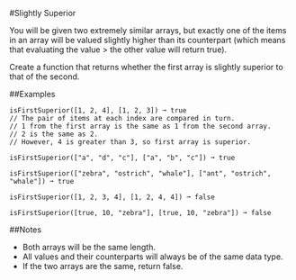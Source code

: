 #Slightly Superior

You will be given two extremely similar arrays, but exactly one of the items in an array will be valued slightly higher than its counterpart (which means that evaluating the value > the other value will return true).

Create a function that returns whether the first array is slightly superior to that of the second.

##Examples

    isFirstSuperior([1, 2, 4], [1, 2, 3]) ➞ true
    // The pair of items at each index are compared in turn.
    // 1 from the first array is the same as 1 from the second array.
    // 2 is the same as 2.
    // However, 4 is greater than 3, so first array is superior.

    isFirstSuperior(["a", "d", "c"], ["a", "b", "c"]) ➞ true

    isFirstSuperior(["zebra", "ostrich", "whale"], ["ant", "ostrich", "whale"]) ➞ true

    isFirstSuperior([1, 2, 3, 4], [1, 2, 4, 4]) ➞ false

    isFirstSuperior([true, 10, "zebra"], [true, 10, "zebra"]) ➞ false

##Notes

- Both arrays will be the same length.
- All values and their counterparts will always be of the same data type.
- If the two arrays are the same, return false.